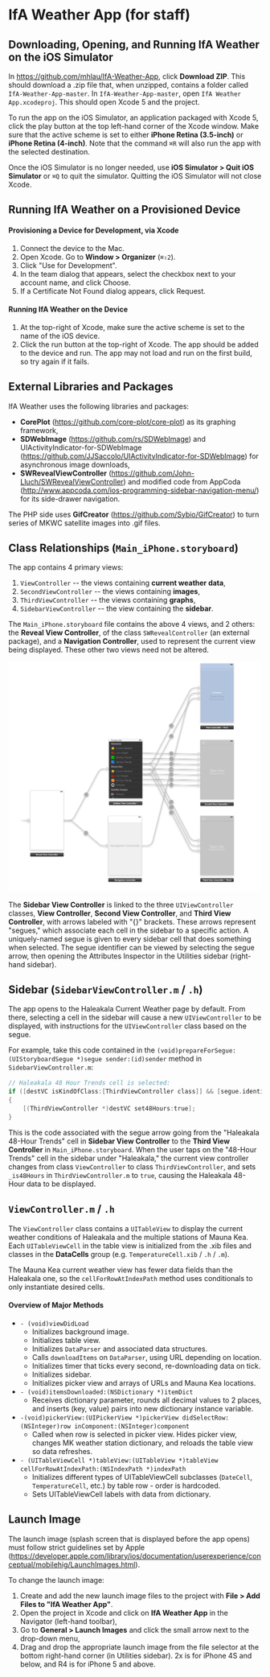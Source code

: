 # IfA Weather App (for staff)

## Downloading, Opening, and Running IfA Weather on the iOS Simulator

In https://github.com/mhlau/IfA-Weather-App, click **Download ZIP**. This should download a .zip file that, when unzipped, contains a folder called ```IfA-Weather-App-master```. In ```IfA-Weather-App-master```, open ```IfA Weather App.xcodeproj```. This should open Xcode 5 and the project. 

To run the app on the iOS Simulator, an application packaged with Xcode 5, click the play button at the top left-hand corner of the Xcode window. Make sure that the active scheme is set to either **iPhone Retina (3.5-inch)** or **iPhone Retina (4-inch)**. Note that the command ```⌘R``` will also run the app with the selected destination.

Once the iOS Simulator is no longer needed, use **iOS Simulator > Quit iOS Simulator** or ```⌘Q``` to quit the simulator. Quitting the iOS Simulator will not close Xcode.

## Running IfA Weather on a Provisioned Device

#### Provisioning a Device for Development, via Xcode

1. Connect the device to the Mac.
2. Open Xcode. Go to **Window > Organizer** (```⌘⇧2```).
3. Click "Use for Development".
4. In the team dialog that appears, select the checkbox next to your account name, and click Choose.
5. If a Certificate Not Found dialog appears, click Request.

#### Running IfA Weather on the Device

1. At the top-right of Xcode, make sure the active scheme is set to the name of the iOS device.
2. Click the run button at the top-right of Xcode. The app should be added to the device and run. The app may not load and run on the first build, so try again if it fails.

## External Libraries and Packages

IfA Weather uses the following libraries and packages:
- **CorePlot** (https://github.com/core-plot/core-plot) as its graphing framework,
- **SDWebImage** (https://github.com/rs/SDWebImage) and UIActivityIndicator-for-SDWebImage (https://github.com/JJSaccolo/UIActivityIndicator-for-SDWebImage) for asynchronous image downloads, 
- **SWRevealViewController** (https://github.com/John-Lluch/SWRevealViewController) and modified code from AppCoda (http://www.appcoda.com/ios-programming-sidebar-navigation-menu/) for its side-drawer navigation.

The PHP side uses **GifCreator** (https://github.com/Sybio/GifCreator) to turn series of MKWC satellite images into .gif files.


## Class Relationships (```Main_iPhone.storyboard```)

The app contains 4 primary views: 

1. ```ViewController``` -- the views containing **current weather data**,
2. ```SecondViewController``` -- the views containing **images**,
3. ```ThirdViewController``` -- the views containing **graphs**,
4. ```SidebarViewController``` --  the view containing the **sidebar**.

The ```Main_iPhone.storyboard``` file contains the above 4 views, and 2 others: the **Reveal View Controller**, of the class ```SWRevealController``` (an external package), and a **Navigation Controller**, used to represent the current view being displayed. These other two views need not be altered.

![](https://github.com/mhlau/IfA-Weather-App/blob/master/readme_images/Main_iPhone.storyboard.jpg)

The **Sidebar View Controller** is linked to the three ```UIViewController``` classes, **View Controller**, **Second View Controller**, and **Third View Controller**, with arrows labeled with "{}" brackets. These arrows represent "segues," which associate each cell in the sidebar to a specific action. A uniquely-named segue is given to every sidebar cell that does something when selected. The segue identifier can be viewed by selecting the segue arrow, then opening the Attributes Inspector in the Utilities sidebar (right-hand sidebar).

## Sidebar (```SidebarViewController.m``` / ```.h```)

The app opens to the Haleakala Current Weather page by default. From there, selecting a cell in the sidebar will cause a new ```UIViewController``` to be displayed, with instructions for the ```UIViewController``` class based on the segue.

For example, take this code contained in the ```(void)prepareForSegue:(UIStoryboardSegue *)segue sender:(id)sender``` method in ```SidebarViewController.m```:

```objective-c
// Haleakala 48 Hour Trends cell is selected:
if ([destVC isKindOfClass:[ThirdViewController class]] && [segue.identifier isEqualToString:@"H48GraphSegue"])
{
    [(ThirdViewController *)destVC set48Hours:true];
}
```

This is the code associated with the segue arrow going from the "Haleakala 48-Hour Trends" cell in **Sidebar View Controller** to the **Third View Controller** in ```Main_iPhone.storyboard```. When the user taps on the "48-Hour Trends" cell in the sidebar under "Haleakala," the current view controller changes from class ```ViewController``` to class ```ThirdViewController```, and sets ```_is48Hours``` in ```ThirdViewController.m``` to ```true```, causing the Haleakala 48-Hour data to be displayed.

## ```ViewController.m``` / ```.h```

The ```ViewController``` class contains a ```UITableView``` to display the current weather conditions of Haleakala and the multiple stations of Mauna Kea. Each ```UITableViewCell``` in the table view is initialized from the .xib files and classes in the **DataCells** group (e.g. ```TemperatureCell.xib``` / ```.h``` / ```.m```). 

The Mauna Kea current weather view has fewer data fields than the Haleakala one, so the ```cellForRowAtIndexPath``` method uses conditionals to only instantiate desired cells.

#### Overview of Major Methods

- ```- (void)viewDidLoad```
    + Initializes background image.
    + Initializes table view.
    + Initializes ```DataParser``` and associated data structures.
    + Calls ```downloadItems``` on ```DataParser```, using URL depending on location.
    + Initializes timer that ticks every second, re-downloading data on tick.
    + Initializes sidebar.
    + Initializes picker view and arrays of URLs and Mauna Kea locations.
- ```- (void)itemsDownloaded:(NSDictionary *)itemDict```
    + Receives dictionary parameter, rounds all decimal values to 2 places, and inserts (key, value) pairs into new dictionary instance variable.
- ```-(void)pickerView:(UIPickerView *)pickerView didSelectRow:(NSInteger)row inComponent:(NSInteger)component```
    + Called when row is selected in picker view. Hides picker view, changes MK weather station dictionary, and reloads the table view so data refreshes.
- ```- (UITableViewCell *)tableView:(UITableView *)tableView cellForRowAtIndexPath:(NSIndexPath *)indexPath```
    + Initializes different types of UITableViewCell subclasses (```DateCell```, ```TemperatureCell```, etc.) by table row - order is hardcoded.
    + Sets UITableViewCell labels with data from dictionary.

## Launch Image

The launch image (splash screen that is displayed before the app opens) must follow strict guidelines set by Apple (https://developer.apple.com/library/ios/documentation/userexperience/conceptual/mobilehig/LaunchImages.html). 

To change the launch image:

1. Create and add the new launch image files to the project with **File > Add Files to "IfA Weather App"**. 
2. Open the project in Xcode and click on **IfA Weather App** in the Navigator (left-hand toolbar),
3. Go to **General > Launch Images** and click the small arrow next to the drop-down menu,
4. Drag and drop the appropriate launch image from the file selector at the bottom right-hand corner (in Utilities sidebar). 2x is for iPhone 4S and below, and R4 is for iPhone 5 and above. 

